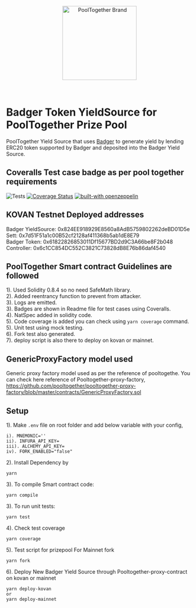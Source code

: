 <p align="center">
  <a href="https://github.com/pooltogether/pooltogether--brand-assets">
    <img src="https://github.com/pooltogether/pooltogether--brand-assets/blob/977e03604c49c63314450b5d432fe57d34747c66/logo/pooltogether-logo--purple-gradient.png?raw=true" alt="PoolTogether Brand" style="max-width:100%;" width="200">
  </a>
</p>
<br />

# Badger Token YieldSource for PoolTogether Prize Pool

PoolTogether Yield Source that uses [Badger](https://badger.finance/) to generate yield by lending ERC20 token supported by Badger and deposited into the Badger Yield Source.

## Coveralls Test case badge as per pool together requirements  

![Tests](https://github.com/0xSolidityGuy/Badger-PoolTogether-yieldSource/actions/workflows/main.yml/badge.svg)
[![Coverage Status](https://coveralls.io/repos/github/0xSolidityGuy/Badger-PoolTogether-yieldSource/badge.svg?branch=master)](https://coveralls.io/github/0xSolidityGuy/Badger-PoolTogether-yieldSource?branch=master)
[![built-with openzeppelin](https://img.shields.io/badge/built%20with-OpenZeppelin-3677FF)](https://docs.openzeppelin.com/)  

## KOVAN Testnet Deployed addresses

Badger YieldSource: 0x824EE918929E8560a8AdB5759802262deBD01D5e  
Sett:  0x7d51F51a1c00B52cf2128af411368b5ab1dE8E79  
Badger Token: 0x61822826853011Df15677BD2d9C3A66be8F2b048  
Controller:  0x6c1CC854DC552C3821C73828dB8E76b86daf4540  

## PoolTogether Smart contract Guidelines are followed

1). Used Solidity 0.8.4 so no need SafeMath library.  
2). Added reentrancy function to prevent from attacker.  
3). Logs are emitted.  
3). Badges are shown in Readme file for test cases using Coveralls.  
4). NatSpec added in solidity code.  
5). Code coverage is added you can check using `yarn coverage` command.  
5). Unit test using mock testing.  
6). Fork test also generated.  
7). deploy script is also there to deploy on kovan or mainnet.  

## GenericProxyFactory model used
Generic proxy factory model used as per the reference of pooltogethe. You can check here reference of Pooltogether-proxy-factory,  
https://github.com/pooltogether/pooltogether-proxy-factory/blob/master/contracts/GenericProxyFactory.sol

## Setup

1). Make `.env` file on root folder and add below variable with your config,  

    i). MNEMONIC='' 
    ii). INFURA_API_KEY=  
    iii). ALCHEMY_API_KEY=
    iv). FORK_ENABLED="false"

2). Install Dependency by 
    
    yarn 

3). To compile Smart contract code:
        
    yarn compile
 
3). To run unit tests:
        
    yarn test

4). Check test coverage

    yarn coverage

5). Test script for prizepool For Mainnet fork

    yarn fork

6). Deploy New Badger Yield Source through Pooltogether-proxy-contract on kovan or mainnet

    yarn deploy-kovan
    or
    yarn deploy-mainnet

